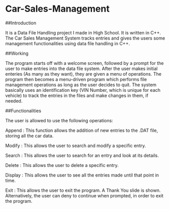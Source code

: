 # Car-Sales-Management
##Introduction

It is a Data File Handling project I made in High School. It is written in C++. The Car Sales Management System tracks entries and gives the users some management functionalities using data file handling in C++.

##Working

The program starts off with a welcome screen, followed by a prompt for the user to make entries into the data file system. After the user makes initial enteries (As many as they want), they are given a menu of operations. The program then becomes a menu-driven program which performs file management operations as long as the user decides to quit. The system basically uses an identification key (VIN Number, which is unique for each vehicle) to track the entries in the files and make changes in them, if needed.

##Functionalities

The user is allowed to use the following operations:

Append : This function allows the addition of new entries to the .DAT file, storing all the car data.

Modify : This allows the user to search and modify a specific entry.

Search : This allows the user to search for an entry and look at its details.

Delete : This allows the user to delete a specific entry.

Display : This allows the user to see all the entries made until that point in time.

Exit : This allows the user to exit the program. A Thank You slide is shown. Alternatively, the user can deny to continue when prompted, in order to exit the program.
